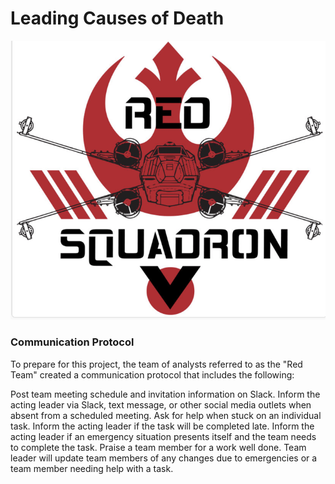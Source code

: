 # Leading Causes of Death 

![Red_Squadron.PNG](PNGs/Red_Squadron.png)

### Communication Protocol
To prepare for this project, the team of analysts referred to as the "Red Team" created a communication protocol that includes the following:

Post team meeting schedule and invitation information on Slack.
Inform the acting leader via Slack, text message, or other social media outlets when absent from a scheduled meeting.
Ask for help when stuck on an individual task.
Inform the acting leader if the task will be completed late.
Inform the acting leader if an emergency situation presents itself and the team needs to complete the task.
Praise a team member for a work well done.
Team leader will update team members of any changes due to emergencies or a team member needing help with a task.
